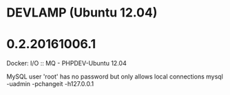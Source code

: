 # DEVLAMP (Ubuntu 12.04)
# 0.2.20161006.1

Docker: I/O :: MQ - PHPDEV-Ubuntu 12.04

MySQL user 'root' has no password but only allows local connections
mysql -uadmin -pchangeit -h127.0.0.1
